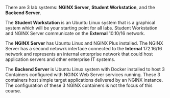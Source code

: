 There are 3 lab systems: **NGINX Server**, **Student Workstation**, and the **Backend Server**. 

The **Student Workstation** is an Ubuntu Linux system that is a graphical system which will be your starting point for all labs. Student Workstation and NGINX Server communicate on the **External** 10.10/16 network. 

The **NGINX Server** has Ubuntu Linux and NGINX Plus installed. The NGINX Server has a second netowrk interface connected to the **Internal** 172.16/16 network and represents an internal enterprise network that could host application servers and other enterprise IT systems.

The  **Backend Server** is Ubuntu Linux system with Docker installed to host 3 Containers configured with NGINX Web Server services running. These 3 containers host simple target applications delivered by an NGINX instance. The configuration of these 3 NGINX containers is not the focus of this course.
